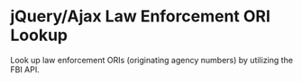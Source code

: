 # jQuery/Ajax Law Enforcement ORI Lookup

Look up law enforcement ORIs (originating agency numbers) by utilizing the FBI API.
